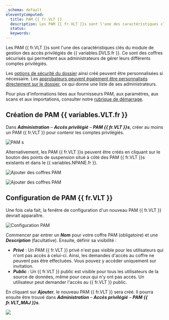 ```yaml
---
_schema: default
eleventyComputed:
  title: PAM {{ fr.VLT }}
  description: Les PAM {{ fr.VLT }}s sont l'une des caractéristiques clés du module de gestion des accès privilégiés de {{ variables.DVLS.fr }}. Ce sont des coffres sécurisés qui permettent aux administrateurs de gérer leurs différents comptes privilégiés.
  status:
  keywords:
---
```

Les PAM {{ fr.VLT }}s sont l'une des caractéristiques clés du module de gestion des accès privilégiés de {{ variables.DVLS.fr }}. Ce sont des coffres sécurisés qui permettent aux administrateurs de gérer leurs différents comptes privilégiés.

Les [options de sécurité du dossier](/pam/server/accounts/) ainsi créé peuvent être personnalisées si nécessaire. Les [approbateurs peuvent également être personnalisés directement sur le dossier](/pam/server/accounts/), ce qui donne une liste de ses administrateurs.

Pour plus d'informations liées aux fournisseurs PAM, aux paramètres, aux scans et aux importations, consulter notre [rubrique de démarrage](https://docs.devolutions.net/pam/server/getting-started/ "Démarrage").

## Création de PAM {{ variables.VLT.fr }}

Dans ***Administration*** – ***Accès privilégié*** – ***PAM {{ fr.VLT }}s***, créer au moins un PAM {{ fr.VLT }} pour contenir les comptes privilégiés.

![PAM s](https://cdnweb.devolutions.net/docs/docs_en_server_ServerOp2112.png)

Alternativement, les PAM {{ fr.VLT }}s peuvent être créés en cliquant sur le bouton des points de suspension situé à côté des PAM {{ fr.VLT }}s existants et dans le {{ variables.NPANE.fr }}.

![Ajouter des coffres PAM](https://cdnweb.devolutions.net/docs/DVLS4038_2024_2.png "Ajouter des coffres PAM")

![Ajouter des coffres PAM](https://cdnweb.devolutions.net/docs/DVLS4040_2024_2.png "Ajouter des coffres PAM")

## Configuration de PAM {{ fr.VLT }}

Une fois cela fait, la fenêtre de configuration d'un nouveau PAM {{ fr.VLT }} devrait apparaître.

![Configuration PAM](https://cdnweb.devolutions.net/docs/DVLS4039_2024_2.png "Configuration PAM")

Commencer par entrer un ***Nom*** pour votre coffre PAM (obligatoire) et une ***Description*** (facultative). Ensuite, définir sa visibilité :

* ***Privé*** : Un PAM {{ fr.VLT }} privé n'est pas visible pour les utilisateurs qui n'ont pas accès à celui-ci. Ainsi, les demandes d'accès au coffre ne peuvent pas être effectuées. Vous pouvez y accéder uniquement sur invitation.
* ***Public*** : Un {{ fr.VLT }} public est visible pour tous les utilisateurs de la source de données, même pour ceux qui n'y ont pas accès. Un utilisateur peut demander l'accès au {{ fr.VLT }} public.

En cliquant sur ***Ajouter***, le nouveau PAM {{ fr.VLT }} sera créé. Il pourra ensuite être trouvé dans ***Administration*** – ***Accès privilégié*** – ***PAM {{ fr.VLT_MAJ }}s***.

![](https://cdnweb.devolutions.net/docs/DVLS4041_2024_2.png)